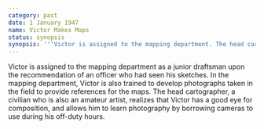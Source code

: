 ```yaml
---
category: past
date: 1 January 1947
name: Victor Makes Maps
status: synopsis
synopsis: '''Victor is assigned to the mapping department. The head cartographer realizes Victor has a good eye for spotting details, and recommends him as a photo analyst.'''
---
```


Victor is assigned to
the mapping department as a junior draftsman upon the recommendation of
an officer who had seen his sketches. In the mapping department, Victor
is also trained to develop photographs taken in the field to provide
references for the maps. The head cartographer, a civilian who is also
an amateur artist, realizes that Victor has a good eye for composition,
and allows him to learn photography by borrowing cameras to use during
his off-duty hours.
